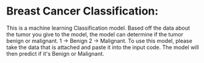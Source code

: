  # Breast Cancer Classification:
This is a machine learning Classification model. Based off the data about the tumor you give to the model, the model can determine if the tumor benign or malignant. 1 -> Benign 2 -> Malignant. To use this model, please take the data that is attached and paste it into the input code. The model will then predict if it's Benign or Malignant.

